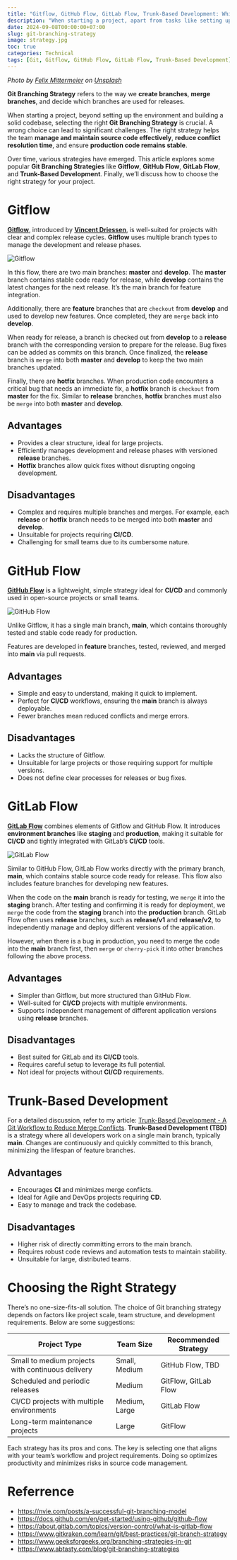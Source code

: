 ```yaml
---
title: "Gitflow, GitHub Flow, GitLab Flow, Trunk-Based Development: Which Git Branching Strategy is Right for You?"
description: "When starting a project, apart from tasks like setting up the environment and building a robust codebase, choosing the right Git Branching Strategy is equally critical. Picking the wrong strategy can lead to significant setbacks."
date: 2024-09-08T00:00:00+07:00
slug: git-branching-strategy
image: strategy.jpg
toc: true
categories: Technical
tags: [Git, Gitflow, GitHub Flow, GitLab Flow, Trunk-Based Development]
---
```


*Photo by [Felix Mittermeier](https://unsplash.com/@felix_mittermeier?utm_content=creditCopyText&utm_medium=referral&utm_source=unsplash) on [Unsplash](https://unsplash.com/photos/pieces-dechecs-sur-lechiquier-nAjil1z3eLk?utm_content=creditCopyText&utm_medium=referral&utm_source=unsplash)*

**Git Branching Strategy** refers to the way we **create branches**, **merge branches**, and decide which branches are used for releases.

When starting a project, beyond setting up the environment and building a solid codebase, selecting the right **Git Branching Strategy** is crucial. A wrong choice can lead to significant challenges. The right strategy helps the team **manage and maintain source code effectively**, **reduce conflict resolution time**, and ensure **production code remains stable**.

Over time, various strategies have emerged. This article explores some popular **Git Branching Strategies** like **Gitflow**, **GitHub Flow**, **GitLab Flow**, and **Trunk-Based Development**. Finally, we’ll discuss how to choose the right strategy for your project.

# Gitflow

[**Gitflow**](https://nvie.com/posts/a-successful-git-branching-model), introduced by [**Vincent Driessen**](https://nvie.com/about), is well-suited for projects with clear and complex release cycles. **Gitflow** uses multiple branch types to manage the development and release phases.

![Gitflow](https://nvie.com/img/git-model@2x.png)

In this flow, there are two main branches: **master** and **develop**. The **master** branch contains stable code ready for release, while **develop** contains the latest changes for the next release. It’s the main branch for feature integration.

Additionally, there are **feature** branches that are `checkout` from **develop** and used to develop new features. Once completed, they are `merge` back into **develop**.

When ready for release, a branch is checked out from **develop** to a **release** branch with the corresponding version to prepare for the release. Bug fixes can be added as commits on this branch. Once finalized, the **release** branch is `merge` into both **master** and **develop** to keep the two main branches updated.

Finally, there are **hotfix** branches. When production code encounters a critical bug that needs an immediate fix, a **hotfix** branch is `checkout` from **master** for the fix. Similar to **release** branches, **hotfix** branches must also be `merge` into both **master** and **develop**.

## Advantages

- Provides a clear structure, ideal for large projects.
- Efficiently manages development and release phases with versioned **release** branches.
- **Hotfix** branches allow quick fixes without disrupting ongoing development.

## Disadvantages

- Complex and requires multiple branches and merges. For example, each **release** or **hotfix** branch needs to be merged into both **master** and **develop**.
- Unsuitable for projects requiring **CI/CD**.
- Challenging for small teams due to its cumbersome nature.

# GitHub Flow

[**GitHub Flow**](https://docs.github.com/en/get-started/using-github/github-flow) is a lightweight, simple strategy ideal for **CI/CD** and commonly used in open-source projects or small teams.

![GitHub Flow](github_flow.png)

Unlike Gitflow, it has a single main branch, **main**, which contains thoroughly tested and stable code ready for production.

Features are developed in **feature** branches, tested, reviewed, and merged into **main** via pull requests.

## Advantages

- Simple and easy to understand, making it quick to implement.
- Perfect for **CI/CD** workflows, ensuring the **main** branch is always deployable.
- Fewer branches mean reduced conflicts and merge errors.

## Disadvantages

- Lacks the structure of Gitflow.
- Unsuitable for large projects or those requiring support for multiple versions.
- Does not define clear processes for releases or bug fixes.

# GitLab Flow

[**GitLab Flow**](https://about.gitlab.com/topics/version-control/what-is-gitlab-flow) combines elements of Gitflow and GitHub Flow. It introduces **environment branches** like **staging** and **production**, making it suitable for **CI/CD** and tightly integrated with GitLab’s **CI/CD** tools.

![GitLab Flow](gitlab_flow.png)

Similar to GitHub Flow, GitLab Flow works directly with the primary branch, **main**, which contains stable source code ready for release. This flow also includes feature branches for developing new features.

When the code on the **main** branch is ready for testing, we `merge` it into the **staging** branch. After testing and confirming it is ready for deployment, we `merge` the code from the **staging** branch into the **production** branch. GitLab Flow often uses **release** branches, such as **release/v1** and **release/v2**, to independently manage and deploy different versions of the application.

However, when there is a bug in production, you need to merge the code into the **main** branch first, then `merge` or `cherry-pick` it into other branches following the above process.

## Advantages

- Simpler than Gitflow, but more structured than GitHub Flow.
- Well-suited for **CI/CD** projects with multiple environments.
- Supports independent management of different application versions using **release** branches.

## Disadvantages

- Best suited for GitLab and its **CI/CD** tools.
- Requires careful setup to leverage its full potential.
- Not ideal for projects without **CI/CD** requirements.

# Trunk-Based Development

For a detailed discussion, refer to my article: [Trunk-Based Development - A Git Workflow to Reduce Merge Conflicts](../trunk-based-development). **Trunk-Based Development (TBD)** is a strategy where all developers work on a single main branch, typically **main**. Changes are continuously and quickly committed to this branch, minimizing the lifespan of feature branches.

## Advantages

- Encourages **CI** and minimizes merge conflicts.
- Ideal for Agile and DevOps projects requiring **CD**.
- Easy to manage and track the codebase.

## Disadvantages

- Higher risk of directly committing errors to the main branch.
- Requires robust code reviews and automation tests to maintain stability.
- Unsuitable for large, distributed teams.

# Choosing the Right Strategy

There’s no one-size-fits-all solution. The choice of Git branching strategy depends on factors like project scale, team structure, and development requirements. Below are some suggestions:

| Project Type | Team Size | Recommended Strategy |
| -------- | -------- | -------- |
| Small to medium projects with continuous delivery | Small, Medium | GitHub Flow, TBD |
| Scheduled and periodic releases | Medium | GitFlow, GitLab Flow |
| CI/CD projects with multiple environments | Medium, Large | GitLab Flow |
| Long-term maintenance projects | Large | GitFlow |

Each strategy has its pros and cons. The key is selecting one that aligns with your team’s workflow and project requirements. Doing so optimizes productivity and minimizes risks in source code management.

# Referrence

* https://nvie.com/posts/a-successful-git-branching-model
* https://docs.github.com/en/get-started/using-github/github-flow
* https://about.gitlab.com/topics/version-control/what-is-gitlab-flow
* https://www.gitkraken.com/learn/git/best-practices/git-branch-strategy
* https://www.geeksforgeeks.org/branching-strategies-in-git
* https://www.abtasty.com/blog/git-branching-strategies

